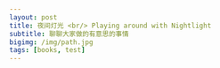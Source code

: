 ```yaml
---
layout: post
title: 夜间灯光 <br/> Playing around with Nightlight
subtitle: 聊聊大家做的有意思的事情
bigimg: /img/path.jpg
tags: [books, test]
---
```


<!-- 3月9日，码砖大队在旧金山Salesforce大楼WeWork举办了新春之后的第一场线下活动：2019分享交流会。
到场的码砖群友们各自分享介绍了自己和感兴趣的事，交流中带出许多有意思的对话和问题。 -->
